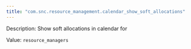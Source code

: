 ```yaml
---
title: "com.snc.resource_management.calendar_show_soft_allocations"
---
```


Description: Show soft allocations in calendar for

Value: `resource_managers`